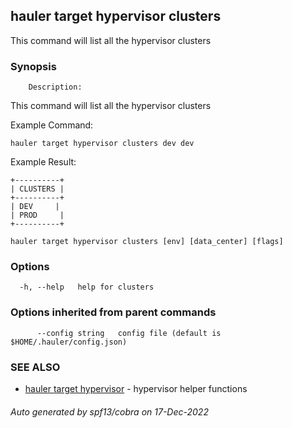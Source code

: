 ## hauler target hypervisor clusters

This command will list all the hypervisor clusters

### Synopsis


		Description:
This command will list all the hypervisor clusters

Example Command:
```
hauler target hypervisor clusters dev dev
```

Example Result:
```
+----------+
| CLUSTERS |
+----------+
| DEV     |
| PROD     |
+----------+
```
		

```
hauler target hypervisor clusters [env] [data_center] [flags]
```

### Options

```
  -h, --help   help for clusters
```

### Options inherited from parent commands

```
      --config string   config file (default is $HOME/.hauler/config.json)
```

### SEE ALSO

* [hauler target hypervisor](hauler_target_hypervisor.md)	 - hypervisor helper functions

###### Auto generated by spf13/cobra on 17-Dec-2022
